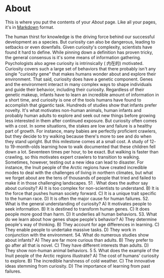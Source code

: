 # About

This is where you put the contents of your *About* page. Like all your pages, it's in [Markdown](https://guides.github.com/features/mastering-markdown/) format.

The human thirst for knowledge is the driving force behind our successful 
development as a species. But curiosity can also be dangerous, leading to setbacks or even 
downfalls. Given curiosity's complexity, scientists have found it hard to define. 
While pinning down a definition has proven tricky, the general consensus is it's some 
means of information gathering. Psychologists also agree curiosity is intrinsically ( 内在的) 
motivated. 
Curiosity covers such a large set of behaviors that there probably isn't any single 
"curiosity gene" that makes humans wonder about and explore their environment. That said, 
curiosity does have a genetic component. Genes and the environment interact in many 
complex ways to shape individuals and guide their behavior, including their curiosity. 
Regardless of their genetic makeup, infants have to learn an incredible amount of 
information in a short time, and curiosity is one of the tools humans have found to 
accomplish that gigantic task. 
Hundreds of studies show that infants prefer novelty. It's what motivates non-human 
animals, human infants and probably human adults to explore and seek out new things 
before growing less interested in them after continued exposure. 
But curiosity often comes with a cost. 
In some situations, the stakes are low and failure is a healthy part of growth. For 
instance, many babies are perfectly proficient crawlers, but they decide to try walking 
because there's more to see and do when they stand upright. But this milestone comes at a 
small cost. A study of 12- to 19-month-olds learning how to walk documented that these 
children fell down a lot. Seventeen times per hour, to be exact. But walking is faster than 
crawling, so this motivates expert crawlers to transition to walking. 
Sometimes, however, testing out a new idea can lead to disaster. For instance, the Inuit 
people of the Arctic regions have created incredible modes to deal with the challenges of 
living in northern climates, but what we forget about are the tens of thousands of people 
that tried and failed to make it in those challenging landscapes. 
51 . What does the author say about curiosity? 
A) It is too complex for non-scientists to understand. 
B) It is the force that pushes human society forward. 
C) It is a unique trait specific to the human race. 
D) It is often the major cause for human failures. 
52. What is the general understanding of curiosity? 
A) It motivates people to seek information. 
B) It is destined to transform human genes. 
C) It does people more good than harm. 
D) It underlies all human behaviors. 
53. What do we learn about how genes shape people's behavior? 
A) They determine people's way of thinking. 
B) They account for age differences in learning. 
C) They enable people to undertake massive tasks. 
D) They work in conjunction with the environment. 
54. What do numerous studies show about infants? 
A) They are far more curious than adults. 
B) They prefer to go after all that is novel. 
C) They have different interests than adults. 
D) They show non-human animal behaviors. 
5 5. What does the example of the Inuit people of the Arctic regions illustrate? 
A) The cost of humans' curiosity to explore. 
B) The incredible harshness of cold weather. 
C) The innovative ideas stemming from curiosity. 
D) The importance of learning from past failures. 
